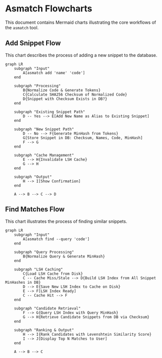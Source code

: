 # Asmatch Flowcharts

This document contains Mermaid charts illustrating the core workflows of the `asmatch` tool.

## Add Snippet Flow

This chart describes the process of adding a new snippet to the database.

```mermaid
graph LR
    subgraph "Input"
        A[asmatch add 'name' 'code']
    end

    subgraph "Processing"
        B{Normalize Code & Generate Tokens}
        C{Calculate SHA256 Checksum of Normalized Code}
        D{Snippet with Checksum Exists in DB?}
    end

    subgraph "Existing Snippet Path"
        D -- Yes --> E[Add New Name as Alias to Existing Snippet]
    end

    subgraph "New Snippet Path"
        D -- No --> F{Generate MinHash from Tokens}
        G[Store Snippet in DB: Checksum, Names, Code, MinHash]
        F --> G
    end

    subgraph "Cache Management"
        E --> H{Invalidate LSH Cache}
        G --> H
    end

    subgraph "Output"
        H --> I[Show Confirmation]
    end

    A --> B --> C --> D
```

## Find Matches Flow

This chart illustrates the process of finding similar snippets.

```mermaid
graph LR
    subgraph "Input"
        A[asmatch find --query 'code']
    end

    subgraph "Query Processing"
        B{Normalize Query & Generate MinHash}
    end

    subgraph "LSH Caching"
        C{Load LSH Cache from Disk}
        C -- Cache Miss/Stale --> D{Build LSH Index from All Snippet MinHashes in DB}
        D --> E{Save New LSH Index to Cache on Disk}
        E --> F[LSH Index Ready]
        C -- Cache Hit --> F
    end

    subgraph "Candidate Retrieval"
        F --> G{Query LSH Index with Query MinHash}
        G --> H{Retrieve Candidate Snippets from DB via Checksum}
    end

    subgraph "Ranking & Output"
        H --> I{Rank Candidates with Levenshtein Similarity Score}
        I --> J[Display Top N Matches to User]
    end

    A --> B --> C
```
